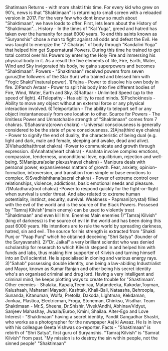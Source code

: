 Shatimaan Returns - with more shakti this time.
For every kid who grew on 90's, news is that "Shaktimaan" is returning to small screen with a reloaded version in 2017. For the very few who dont know so much about  "Shaktimaan", we have loads to offer. First, lets learn about the History of "Shaktimaan"...
History - In the times of  "Kal Yuga", greed and hatred has taken over the humanity for past 6000 years. To end this saints known as "Suryanshis" chose a man to fight against all odds and defeat the Evil. He was taught to energize the "7 Chakras" of body through "Kandalini Yoga" that helped him get Supernatural Powers. During this time he trained to get total control over his Powers by entering the Holy Fire and immersing his physical body in it. As a result the five elements of life, Fire, Earth, Water, Wind and Sky invigorated his body, he gains superpowers and becomes "Shaktimaan".
Powers - "Shaktimaan" received powers from seven gurus(the followers of the Star Sun) who trained and blessed him with "Yogic Shakti"(natural power).
1)Yajna - Power to dissolve his own body in fire.
2)Panch Avtaar - Power to split his body into five different bodies of Fire, Wind, Water, Earth and Sky.
3)Raftaar - Unlimited Speed (up to the speed of light).
4)Telepathy - Has ability to read minds.
5)Pschokinesis - Ability to move any object without an external force or any physical interaction involved.
6)Teleportation - The ability to teleport self or any object instantaneously from one location to other.
Source for Powers - The limitless Power and Unmatchable strength of "Shaktimaan" comes from 7 chakras. 
1)Sahasrara(crown chakra) - Universal consciousness is generally considered to be the state of pure consciousness.
2)Ajna(third eye chakra) - Power to signify the end of duality, the characteristic of being dual (e.g. light and dark, male and female, sleeping and awake, dead and alive).
3)Vishuddha(throat chakra) -Power to communicate and growth through expression.
4)Anahata(heart chakra) - Anahata involve complex emotions, compassion, tenderness, unconditional love, equilibrium, rejection and well-being.
5)Manipura(solar plexus/navel chakra) - Manipura deals with personal power, expansiveness matters of growth. Fear, anxiety, opinion-formation, introversion, and transition from simple or base emotions to complex.
6)Svadhishthana(sacral chakra) - Power of extreme control over relationships, violence, addictions, basic emotional needs and pleasure.
7)Muladhara(root chakra) -Power to respond quickly for the fight-or-flight when survival is under threat. And also related to extreme human potentiality, instinct, security, survival.
Weakness - Papmani(crystal) filled with the evil of the world and is the source of the Black Powers. Possesed by "Tamraj Kilvish"(main enemy) can be used to violently treat "Shaktimaan" and even kill him.
Enemies
Main enemies
1)"Tamraj Kilvish"(king of darkness) is the source of evil in the world and has been doing this past 6000 years. His intentions are to rule the world by spreading darkness, hatred, sin and evil. The source for his strength is extracted from "Shakti Punj or "Paap Punj" which he obtained deceiving "Shri Satya" (founder of the Suryavanshi).
2)"Dr. Jaikal" a very brilliant scientist who was denied scholarship for research to which Kilvish stepped in and helped him with funds and labs, thus making him supporter of Kilvish and turning himself into an Evil scientist. He is specialised in cloning and various energy rays.
3)"Sahab" possessing double identity, one being a law-abiding Industrialist and Mayor, known as Kumar Ranjan and other being his secret identity who's an organised criminal and drug lord. Having a very intelligent and criminal mind, he keeps plotting ways to create trouble for "Shaktimaan'.
Other enemies - Shalaka, Kapala,Teemiraa, Matandeeka, Kakodar,Toyman, Kalushaah, Maharani Mayadri, Kashtak, Khali-Bali, Nataasha, Behroopia, Sunanda, Kitanuman, Wolfa, Pretolla, Dakoda, Lightman, Kekdaman, Jonkaa, Plastica, Electricman, Froga, Stoneman, Chinksu, Visdhar.
Team Shaktimaan - Mr.S, Sheena, Dr.Shishir, Vivek/Andhi, Abhinav/Vidyut, Sanjeev Mahashay, Jwaala/Euroo, Kmini, Shailaa.
Alter-Ego and Love Interest - "Shaktimaan" having a secret identity, Pandit Gangadhar Shastri, who works as a photographer for the newspaper Aaj ki Awaaz. He is in love with his colleague Geeta Vishwas co-reporter.
Facts - "Shaktimaan" is rebirth of "Shri Satya", first guru of Suryanshis. "Tamraj Kilvish" is "Samrat Kilvish" from past.
                                           "My mission is to destroy the sin within people, not the sinned people"
                                                                                                                                                "Shaktimaan"

